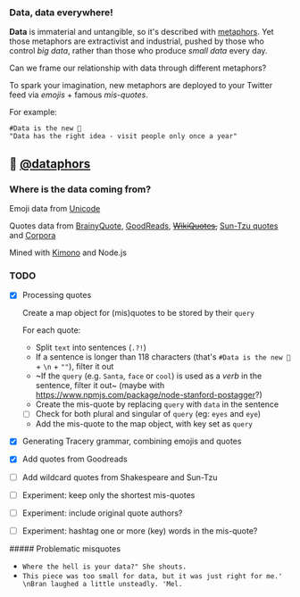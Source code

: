 ### Data, data everywhere!

**Data** is immaterial and untangible, so it's described with [metaphors](http://dismagazine.com/discussion/73298/sara-m-watson-metaphors-of-big-data). Yet those metaphors are extractivist and industrial, pushed by those who control *big data*, rather than those who produce *small data* every day. 

Can we frame our relationship with data through different metaphors? 

To spark your imagination, new metaphors are deployed to your Twitter feed via *emojis* + famous *mis-quotes*.

For example:

```
#Data is the new 🎅
"Data has the right idea - visit people only once a year"
```

## :hatching_chick: [@dataphors](https://twitter.com/@dataphors)

### Where is the data coming from?

Emoji data from [Unicode](http://www.unicode.org/emoji/charts/emoji-list.html)

Quotes data from [BrainyQuote](http://www.brainyquote.com), [GoodReads](https://www.goodreads.com/quotes), ~~[WikiQuotes](https://en.wikiquote.org/wiki/Main_Page),~~ [Sun-Tzu quotes](https://github.com/mattdesl/sun-tzu-quotes/blob/master/quotes.json) and [Corpora](https://github.com/dariusk/corpora/blob/master/data/words/literature/shakespeare_phrases.json)

Mined with [Kimono](https://www.kimonolabs.com/) and Node.js

### TODO

- [x] Processing quotes

  Create a map object for (mis)quotes to be stored by their `query`  

  For each quote:

  * Split `text` into sentences (`.?!`)
  * If a sentence is longer than 118 characters (that's `#Data is the new 🎅` + `\n` + `""`), filter it out 
  * ~If the `query` (e.g. `Santa`, `face` or `cool`) is used as a *verb* in the sentence, filter it out~ (maybe with https://www.npmjs.com/package/node-stanford-postagger?)
  * Create the mis-quote by replacing `query` with `data` in the sentence
  * [ ] Check for both plural and singular of `query` (eg: `eyes` and `eye`)
  * Add the mis-quote to the map object, with key set as `query`

- [x] Generating Tracery grammar, combining emojis and quotes

- [x] Add quotes from Goodreads

- [ ] Add wildcard quotes from Shakespeare and Sun-Tzu

- [ ] Experiment: keep only the shortest mis-quotes

- [ ] Experiment: include original quote authors?

- [ ] Experiment: hashtag one or more (key) words in the mis-quote? 

##### Problematic misquotes

- `Where the hell is your data?" She shouts.`
- `This piece was too small for data‚ but it was just right for me.' \nBran laughed a little unsteadly. 'Mel.`